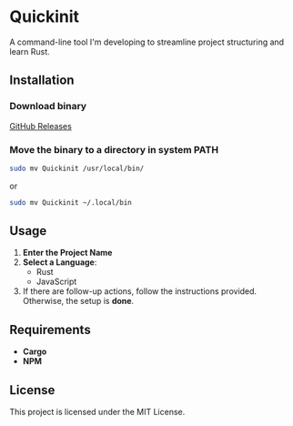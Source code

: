 # Quickinit

A command-line tool I'm developing to streamline project structuring and learn Rust.
## Installation 
### Download binary 
[GitHub Releases](https://github.com/AhaduChere/Quickinit/releases/tag/v1.1.0)
### Move the binary to a directory in system PATH

```bash
sudo mv Quickinit /usr/local/bin/
```
or
```bash
sudo mv Quickinit ~/.local/bin
```


## Usage
1. **Enter the Project Name**  
2. **Select a Language**:    
   - Rust  
   - JavaScript
3. If there are follow-up actions, follow the instructions provided. Otherwise, the setup is **done**.

## Requirements
- **Cargo**
- **NPM**
## License
This project is licensed under the MIT License.
